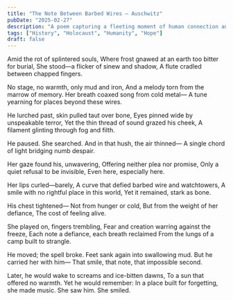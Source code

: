 ```yaml
---
title: "The Note Between Barbed Wires – Auschwitz"
pubDate: "2025-02-27"
description: "A poem capturing a fleeting moment of human connection and defiance in the darkest of places."
tags: ["History", "Holocaust", "Humanity", "Hope"]
draft: false
---
```


Amid the rot of splintered souls,
Where frost gnawed at an earth too bitter for burial,
She stood—a flicker of sinew and shadow,
A flute cradled between chapped fingers.

No stage, no warmth, only mud and iron,
And a melody torn from the marrow of memory.
Her breath coaxed song from cold metal—
A tune yearning for places beyond these wires.

He lurched past, skin pulled taut over bone,
Eyes pinned wide by unspeakable terror,
Yet the thin thread of sound grazed his cheek,
A filament glinting through fog and filth.

He paused.
She searched.
And in that hush, the air thinned—
A single chord of light bridging numb despair.

Her gaze found his, unwavering,
Offering neither plea nor promise,
Only a quiet refusal to be invisible,
Even here, especially here.

Her lips curled—barely,
A curve that defied barbed wire and watchtowers,
A smile with no rightful place in this world,
Yet it remained, stark as bone.

His chest tightened—
Not from hunger or cold,
But from the weight of her defiance,
The cost of feeling alive.

She played on, fingers trembling,
Fear and creation warring against the freeze,
Each note a defiance, each breath reclaimed
From the lungs of a camp built to strangle.

He moved; the spell broke.
Feet sank again into swallowing mud.
But he carried her with him—
That smile, that note, that impossible second.

Later, he would wake to screams and ice-bitten dawns,
To a sun that offered no warmth.
Yet he would remember:
In a place built for forgetting, she made music.
She saw him.
She smiled. 